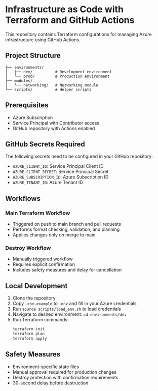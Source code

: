 # Infrastructure as Code with Terraform and GitHub Actions

This repository contains Terraform configurations for managing Azure infrastructure using GitHub Actions.

## Project Structure

```
├── environments/
│   ├── dev/          # Development environment
│   └── prod/         # Production environment
├── modules/
│   └── networking/   # Networking module
└── scripts/          # Helper scripts
```

## Prerequisites

- Azure Subscription
- Service Principal with Contributor access
- GitHub repository with Actions enabled

## GitHub Secrets Required

The following secrets need to be configured in your GitHub repository:

- `AZURE_CLIENT_ID`: Service Principal Client ID
- `AZURE_CLIENT_SECRET`: Service Principal Secret
- `AZURE_SUBSCRIPTION_ID`: Azure Subscription ID
- `AZURE_TENANT_ID`: Azure Tenant ID

## Workflows

### Main Terraform Workflow
- Triggered on push to main branch and pull requests
- Performs format checking, validation, and planning
- Applies changes only on merge to main

### Destroy Workflow
- Manually triggered workflow
- Requires explicit confirmation
- Includes safety measures and delay for cancellation

## Local Development

1. Clone the repository
2. Copy `.env.example` to `.env` and fill in your Azure credentials
3. Run `source scripts/load_env.sh` to load credentials
4. Navigate to desired environment: `cd environments/dev`
5. Run Terraform commands:
   ```bash
   terraform init
   terraform plan
   terraform apply
   ```

## Safety Measures

- Environment-specific state files
- Manual approval required for production changes
- Destroy protection with confirmation requirements
- 30-second delay before destruction
